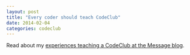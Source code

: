 ```yaml
---
layout: post
title: "Every coder should teach CodeClub"
date: 2014-02-04
categories: codeclub
---
```

Read about my [experiences teaching a CodeClub at the Message blog](http://www.message.co.uk/every-coder-should-teach-codeclub).